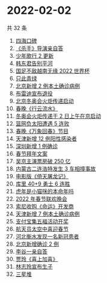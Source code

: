 # 2022-02-02

共 32 条

<!-- BEGIN -->
<!-- 最后更新时间 Wed Feb 02 2022 15:06:42 GMT+0800 (China Standard Time) -->

1. [四海口碑](https://www.zhihu.com/search?q=四海)
1. [《杀手》导演亲自答](https://www.zhihu.com/search?q=这个杀手不太冷静)
1. [少年歌行 2 更新](https://www.zhihu.com/search?q=少年歌行)
1. [韩东君告别平河](https://www.zhihu.com/search?q=长津湖)
1. [国足不敌越南无缘 2022 世界杯](https://www.zhihu.com/search?q=国足)
1. [只此青绿](https://www.zhihu.com/search?q=只此青绿)
1. [北京新增 2 例本土确诊病例](https://www.zhihu.com/search?q=北京疫情)
1. [布雷迪宣布退役](https://www.zhihu.com/search?q=布雷迪)
1. [北京冬奥会火炬传递启动](https://www.zhihu.com/search?q=冬奥会火炬传递)
1. [春晚《行云流水》](https://www.zhihu.com/search?q=春晚行云流水)
1. [冬奥会火炬传递于 2 日上午在京启动](https://www.zhihu.com/search?q=冬奥会火炬传递)
1. [篮网负太阳遭遇 5 连败](https://www.zhihu.com/search?q=篮网)
1. [春晚《万象回春》节目](https://www.zhihu.com/search?q=万象回春)
1. [天津新增 12 例阳性感染者](https://www.zhihu.com/search?q=天津疫情)
1. [深圳新增 1 例确诊](https://www.zhihu.com/search?q=深圳疫情)
1. [春节拜年文案](https://www.zhihu.com/search?q=拜年文案)
1. [吴京主演票房破 250 亿](https://www.zhihu.com/search?q=吴京主演票房)
1. [内蒙古二连浩特发生 3 车相撞事故](https://www.zhihu.com/search?q=内蒙古二连浩特)
1. [电影版《倚天屠龙记》](https://www.zhihu.com/search?q=倚天屠龙记)
1. [库里 40+9 勇士 6 连胜](https://www.zhihu.com/search?q=勇士)
1. [虎年是小猫咪的本命年吗](https://www.zhihu.com/search?q=猫的本命年)
1. [2022 年春节联欢晚会](https://www.zhihu.com/search?q=2022年央视春晚)
1. [索尼收购《命运》开发商](https://www.zhihu.com/search?q=索尼收购bungie)
1. [天津新增 7 例本土确诊病例](https://www.zhihu.com/search?q=天津疫情)
1. [支付宝集五福活动开奖](https://www.zhihu.com/search?q=支付宝集五福)
1. [航天员太空中喜迎春节](https://www.zhihu.com/search?q=航天员太空过年)
1. [河北衡水发现一名新冠患者](https://www.zhihu.com/search?q=河北衡水疫情)
1. [北京新增确诊 2 例](https://www.zhihu.com/search?q=北京疫情)
1. [李谷一亲自答](https://www.zhihu.com/search?q=李谷一)
1. [贾玲《喜上加喜》](https://www.zhihu.com/search?q=贾玲喜上加喜)
1. [林志玲宣布生子](https://www.zhihu.com/search?q=林志玲)
1. [三星堆](https://www.zhihu.com/search?q=三星堆)

<!-- END -->
